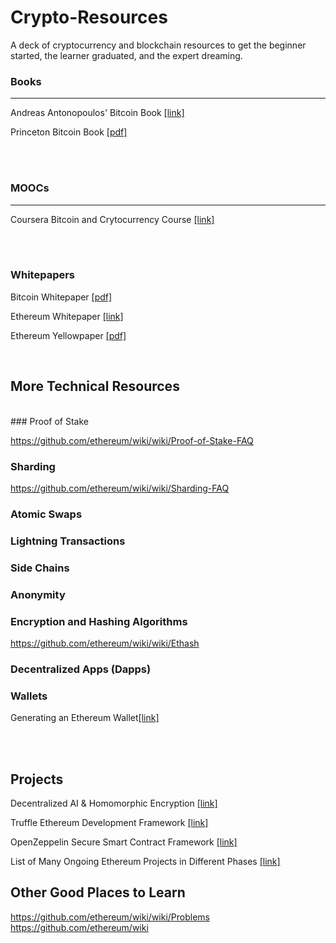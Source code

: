 # Crypto-Resources
A deck of cryptocurrency and blockchain resources to get the beginner started, the learner graduated, and the expert dreaming.

### Books
---------
Andreas Antonopoulos' Bitcoin Book [[link]](https://github.com/bitcoinbook/bitcoinbook)

Princeton Bitcoin Book [[pdf]](https://d28rh4a8wq0iu5.cloudfront.net/bitcointech/readings/princeton_bitcoin_book.pdf)




<br><br>

### MOOCs
---------
Coursera Bitcoin and Crytocurrency Course [[link]](https://www.coursera.org/learn/cryptocurrency/)

<br><br>

### Whitepapers
Bitcoin Whitepaper [[pdf]](https://bitcoin.org/bitcoin.pdf)

Ethereum Whitepaper [[link]](https://github.com/ethereum/wiki/wiki/White-Paper)

Ethereum Yellowpaper [[pdf]](https://ethereum.github.io/yellowpaper/paper.pdf)

<br>


##  More Technical Resources
<br>
### Proof of Stake

https://github.com/ethereum/wiki/wiki/Proof-of-Stake-FAQ


### Sharding
https://github.com/ethereum/wiki/wiki/Sharding-FAQ

### Atomic Swaps

### Lightning Transactions

### Side Chains

### Anonymity

### Encryption and Hashing Algorithms
https://github.com/ethereum/wiki/wiki/Ethash

### Decentralized Apps (Dapps)

### Wallets
Generating an Ethereum Wallet[[link]](https://kobl.one/blog/create-full-ethereum-keypair-and-address/)


<br><br>

## Projects
Decentralized AI & Homomorphic Encryption [[link]](https://github.com/OpenMined)

Truffle Ethereum Development Framework [[link]](https://github.com/trufflesuite/truffle)

OpenZeppelin Secure Smart Contract Framework [[link]](https://openzeppelin.org/)

List of Many Ongoing Ethereum Projects in Different Phases [[link]](https://dapps.ethercasts.com/)






## Other Good Places to Learn
https://github.com/ethereum/wiki/wiki/Problems
https://github.com/ethereum/wiki
